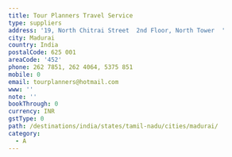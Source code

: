 ```yaml
---
title: Tour Planners Travel Service
type: suppliers
address: '19, North Chitrai Street  2nd Floor, North Tower  '
city: Madurai
country: India
postalCode: 625 001
areaCode: '452'
phone: 262 7851, 262 4064, 5375 851
mobile: 0
email: tourplanners@hotmail.com
www: ''
note: ''
bookThrough: 0
currency: INR
gstType: 0
path: /destinations/india/states/tamil-nadu/cities/madurai/
category:
  - A
---
```


